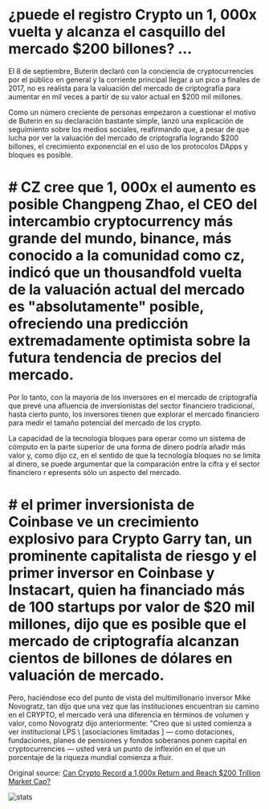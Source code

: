 # ¿puede el registro Crypto un 1, 000x vuelta y alcanza el casquillo del mercado $200 billones? ...

El 8 de septiembre, Buterin declaró con la conciencia de cryptocurrencies por el público en general y la corriente principal llegar a un pico a finales de 2017, no es realista para la valuación del mercado de criptografía para aumentar en mil veces a partir de su valor actual en $200 mil millones.

Como un número creciente de personas empezaron a cuestionar el motivo de Buterin en su declaración bastante simple, lanzó una explicación de seguimiento sobre los medios sociales, reafirmando que, a pesar de que lucha por ver la valuación del mercado de criptografía logrando $200 billones, el crecimiento exponencial en el uso de los protocolos DApps y bloques es posible.

# # CZ cree que 1, 000x el aumento es posible Changpeng Zhao, el CEO del intercambio cryptocurrency más grande del mundo, binance, más conocido a la comunidad como cz, indicó que un thousandfold vuelta de la valuación actual del mercado es "absolutamente" posible, ofreciendo una predicción extremadamente optimista sobre la futura tendencia de precios del mercado.

Por lo tanto, con la mayoría de los inversores en el mercado de criptografía que prevé una afluencia de inversionistas del sector financiero tradicional, hasta cierto punto, los inversores tienen que explorar el mercado financiero para medir el tamaño potencial del mercado de los crypto.

La capacidad de la tecnología bloques para operar como un sistema de cómputo en la parte superior de una forma de dinero podría añadir más valor y, como dijo cz, en el sentido de que la tecnología bloques no se limita al dinero, se puede argumentar que la comparación entre la cifra y el sector financiero r epresents sólo un aspecto del mercado.

# # el primer inversionista de Coinbase ve un crecimiento explosivo para Crypto Garry tan, un prominente capitalista de riesgo y el primer inversor en Coinbase y Instacart, quien ha financiado más de 100 startups por valor de $20 mil millones, dijo que es posible que el mercado de criptografía alcanzan cientos de billones de dólares en valuación de mercado.

Pero, haciéndose eco del punto de vista del multimillonario inversor Mike Novogratz, tan dijo que una vez que las instituciones encuentran su camino en el CRYPTO, el mercado verá una diferencia en términos de volumen y valor, como Novogratz dijo anteriormente: "Creo que si usted comienza a ver institucional LPS \ [asociaciones limitadas \] — como dotaciones, fundaciones, planes de pensiones y fondos soberanos ponen capital en cryptocurrencies — usted verá un punto de inflexión en el que un porcentaje de la riqueza mundial comienza a fluir.

Original source: [Can Crypto Record a 1,000x Return and Reach $200 Trillion Market Cap?](https://cointelegraph.com/news/can-crypto-record-a-1-000x-return-and-reach-200-trillion-market-cap)

![stats](https://c.statcounter.com/11760860/0/a89fa40b/1/ "stats")